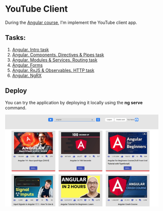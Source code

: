# YouTube Client

During the [Angular course](https://rs.school/angular/), I'm implement the YouTube client app.

## Tasks:
1. [Angular. Intro task](https://github.com/rolling-scopes-school/tasks/blob/master/tasks/angular/intro.md)
2. [Angular. Components. Directives & Pipes task](https://github.com/rolling-scopes-school/tasks/blob/master/tasks/angular/components-directives-pipes.md)
3. [Angular. Modules & Services. Routing task](https://github.com/rolling-scopes-school/tasks/blob/master/tasks/angular/modules-services-routing.md)
4. [Angular. Forms](https://github.com/rolling-scopes-school/tasks/blob/master/tasks/angular/forms.md)
5. [Angular. RxJS & Observables. HTTP task](https://github.com/rolling-scopes-school/tasks/blob/master/tasks/angular/rxjs-observables-http.md)
6. [Angular. NgRX](https://github.com/rolling-scopes-school/tasks/blob/master/tasks/angular/NgRX.md)

## Deploy

You can try the application by deploying it locally using the **ng serve** command.

![YouTube Client](/src/assets/screenshots/Angular.png)
